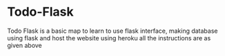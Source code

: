 # Todo-Flask
Todo Flask is a basic map to learn to use flask interface, making database using flask and host the website using heroku all the instructions are as given above
